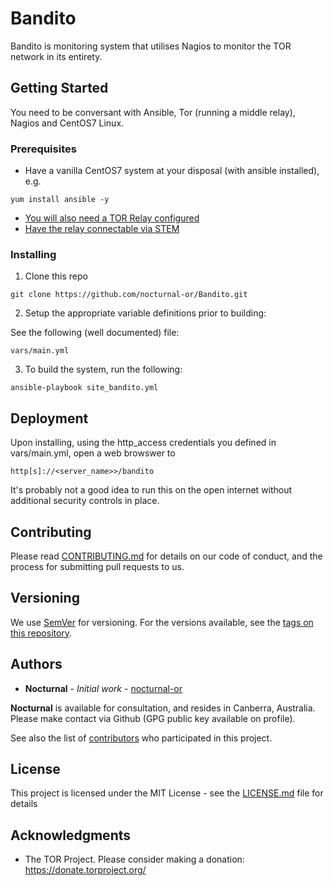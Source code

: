 # Bandito 
Bandito is monitoring system that utilises Nagios to monitor the TOR network in its entirety.   

## Getting Started

You need to be conversant with Ansible, Tor (running a middle relay), Nagios and CentOS7 Linux.

### Prerequisites

* Have a vanilla CentOS7 system at your disposal (with ansible installed), e.g.

```
yum install ansible -y
```

* [You will also need a TOR Relay configured](https://community.torproject.org/relay/setup/guard/centosrhel/)
* [Have the relay connectable via STEM](https://stem.torproject.org/tutorials/the_little_relay_that_could.html)

### Installing

1. Clone this repo

```
git clone https://github.com/nocturnal-or/Bandito.git
```

2. Setup the appropriate variable definitions prior to building:

See the following (well documented) file:

```
vars/main.yml
```

3. To build the system, run the following:

```
ansible-playbook site_bandito.yml
```

## Deployment

Upon installing, using the http_access credentials you defined in vars/main.yml, open a web browswer to 

```
http[s]://<server_name>>/bandito
```

It's probably not a good idea to run this on the open internet without additional security controls in place. 

## Contributing

Please read [CONTRIBUTING.md](https://gist.github.com/PurpleBooth/b24679402957c63ec426) for details on our code of conduct, and the process for submitting pull requests to us.

## Versioning

We use [SemVer](http://semver.org/) for versioning. For the versions available, see the [tags on this repository](https://github.com/your/project/tags). 

## Authors
* **Nocturnal** - *Initial work* - [nocturnal-or](https://github.com/nocturnal-or)

**Nocturnal** is available for consultation, and resides in Canberra, Australia. Please make contact via Github (GPG public key available on profile). 

See also the list of [contributors](https://github.com/your/project/contributors) who participated in this project.

## License

This project is licensed under the MIT License - see the [LICENSE.md](LICENSE.md) file for details

## Acknowledgments

* The TOR Project. Please consider making a donation: https://donate.torproject.org/
